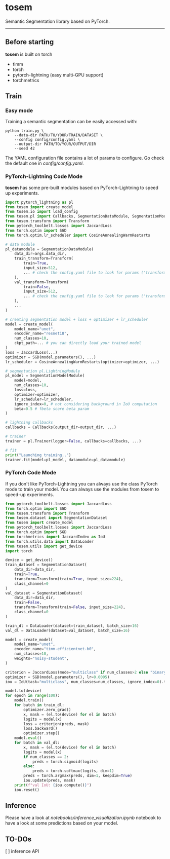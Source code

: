 # **tosem**
Semantic Segmentation library based on PyTorch.

----

## **Before starting**
**tosem** is built on torch
- timm
- torch
- pytorch-lightning (easy multi-GPU support)
- torchmetrics

## **Train**

### **Easy mode**
Training a semantic segmentation can be easily accessed with:
```
python train.py \
    --data-dir PATH/TO/YOUR/TRAIN/DATASET \
    --config config/config.yaml \
    --output-dir PATH/TO/YOUR/OUTPUT/DIR
    --seed 42
```
The YAML configuration file contains a lot of params to configure. Go check the default one in *config/config.yaml*.

### **PyTorch-Lightning Code Mode**
**tosem** has some pre-built modules based on PyTorch-Lightning to speed up experiments.

```python
import pytorch_lightning as pl
from tosem import create_model
from tosem.io import load_config
from tosem.pl import Callbacks, SegmentationDataModule, SegmentationModelModule
from tosem.transform import Transform
from pytorch_toolbelt.losses import JaccardLoss
from torch.optim import SGD
from torch.optim.lr_scheduler import CosineAnnealingWarmRestarts

# data module
pl_datamodule = SegmentationDataModule(
    data_dir=args.data_dir,
    train_transform=Transform(
        train=True,
        input_size=512,
        ... # check the config.yaml file to look for params ('transform' section)
    ),
    val_transform=Transform(
        train=False,
        input_size=512,
        ... # check the config.yaml file to look for params ('transform' section)
    ),
    ...
)

# creating segmentation model + loss + optimizer + lr_scheduler
model = create_model(
    model_name="unet",
    encoder_name="resnet18",
    num_classes=10,
    ckpt_path=... # you can directly load your trained model
)
loss = JaccardLoss(...)
optimizer = SGD(model.parameters(), ...)
lr_scheduler = CosineAnnealingWarmRestarts(optimizer=optimizer, ...)

# segmentation pl.LightningModule
pl_model = SegmentationModelModule(
    model=model,
    num_classes=10,
    loss=loss,
    optimizer=optimizer,
    lr_scheduler=lr_scheduler,
    ignore_index=0, # not considering background in IoU computation
    beta=0.5 # fbeta score beta param
)

# lightning callbacks
callbacks = Callbacks(output_dir=output_dir, ...)

# trainer
trainer = pl.Trainer(logger=False, callbacks=callbacks, ...)

# fit
print("Launching training..")
trainer.fit(model=pl_model, datamodule=pl_datamodule)
```

### **PyTorch Code Mode**
If you don't like PyTorch-Lightning you can always use the class PyTorch mode to train your model. You can always use the modules from tosem to speed-up experiments.

```python
from pytorch_toolbelt.losses import JaccardLoss
from torch.optim import SGD
from tosem.transform import Transform
from tosem.dataset import SegmentationDataset
from tosem import create_model
from pytorch_toolbelt.losses import JaccardLoss
from torch.optim import SGD
from torchmetrics import JaccardIndex as IoU
from torch.utils.data import DataLoader
from tosem.utils import get_device
import torch

device = get_device()
train_dataset = SegmentationDataset(
    data_dir=data_dir,
    train=True,
    transform=Transform(train=True, input_size=224),
    class_channel=0
)
val_dataset = SegmentationDataset(
    data_dir=data_dir,
    train=False,
    transform=Transform(train=False, input_size=224),
    class_channel=0
)

train_dl = DataLoader(dataset=train_dataset, batch_size=16)
val_dl = DataLoader(dataset=val_dataset, batch_size=16)

model = create_model(
    model_name="unet",
    encoder_name="timm-efficientnet-b0",
    num_classes=10,
    weights="noisy-student",
)

criterion = JaccardLoss(mode="multiclass" if num_classes>2 else "binary")
optimizer = SGD(model.parameters(), lr=0.0005)
iou = IoU(task="multiclass", num_classes=num_classes, ignore_index=0).to(device)

model.to(device)
for epoch in range(100):
    model.train()
    for batch in train_dl:
        optimizer.zero_grad()
        x, mask = (el.to(device) for el in batch)
        logits = model(x)
        loss = criterion(preds, mask)
        loss.backward()
        optimizer.step()
    model.eval()
    for batch in val_dl:
        x, mask = (el.to(device) for el in batch)
        logits = model(x)
        if num_classes == 2:
            preds = torch.sigmoid(logits)
        else:
            preds = torch.softmax(logits, dim=1)
        preds = torch.argmax(preds, dim=1, keepdim=True)
        iou.update(preds, mask)
    print(f"val IoU: {iou.compute()}")
    iou.reset()
```

## **Inference**
Please have a look at *notebooks/inference_visualization.ipynb* notebook to have a look at some predictions based on your model.


## **TO-DOs**
[ ] inference API
